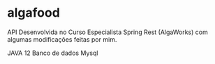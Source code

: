 # algafood
API Desenvolvida no Curso Especialista Spring Rest (AlgaWorks) com algumas modificações feitas por mim.

JAVA 12
Banco de dados Mysql

